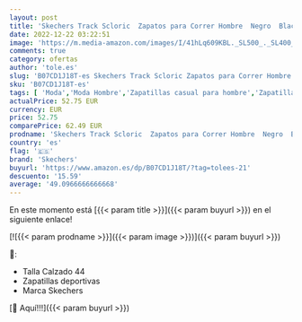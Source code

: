 ```yaml
---
layout: post
title: 'Skechers Track Scloric  Zapatos para Correr Hombre  Negro  Black/White   44 EU'
date: 2022-12-22 03:22:51
image: 'https://m.media-amazon.com/images/I/41hLq609KBL._SL500_._SL400_.jpg'
comments: true
category: ofertas
author: 'tole.es'
slug: 'B07CD1J18T-es Skechers Track Scloric Zapatos para Correr Hombre Negro...'
sku: 'B07CD1J18T-es'
tags: [ 'Moda','Moda Hombre','Zapatillas casual para hombre','Zapatillas y calzado deportivo para hombre','Zapatos para hombre','skechers','zapatos','🇪🇸', ]
actualPrice: 52.75 EUR
currency: EUR
price: 52.75
comparePrice: 62.49 EUR
prodname: 'Skechers Track Scloric  Zapatos para Correr Hombre  Negro  Black/White   44 EU'
country: 'es'
flag: '🇪🇸'
brand: 'Skechers'
buyurl: 'https://www.amazon.es/dp/B07CD1J18T/?tag=tolees-21'
descuento: '15.59'
average: '49.0966666666668'
---
```


En este momento está [{{< param title >}}]({{< param buyurl >}}) en el siguiente enlace!

[![{{< param prodname >}}]({{< param image >}})]({{< param buyurl >}})

🔎:

- Talla Calzado 44
- Zapatillas deportivas
- Marca Skechers

[🛒 Aquí!!!]({{< param buyurl >}})
